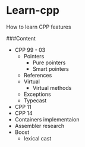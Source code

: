 # Learn-cpp

How to learn CPP features


###Content
- CPP 99 - 03
  - Pointers
    - Pure pointers
    - Smart pointers
  - References
  - Virtual
    - Virtual methods
  - Exceptions
  - Typecast
- CPP 11
- CPP 14
- Containers implementaion
- Assembler research
- Boost
  -   lexical cast
